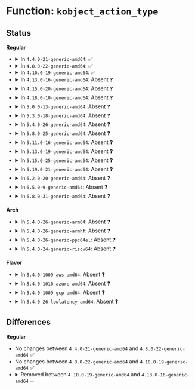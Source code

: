 # Function: <code>kobject_action_type</code>

## Status
<b>Regular</b>
<ul>
<li>
<details>
<summary>In <code>4.4.0-21-generic-amd64</code>: ✅</summary>

```c
int kobject_action_type(const char * buf, size_t count, enum kobject_action * type)
```

```json
{
  "name": "kobject_action_type",
  "collision_type": "Unique Global",
  "inline_type": "No",
  "funcs": [
    {
      "addr": 18446744071582962192,
      "name": "kobject_action_type",
      "external": true,
      "loc": "lib/kobject_uevent.c:64",
      "file": "lib/kobject_uevent.c",
      "inline": "seen, unknown",
      "caller_inline": [],
      "caller_func": [
        "kernel/module.c:store_uevent",
        "drivers/base/core.c:uevent_store",
        "drivers/base/bus.c:uevent_store",
        "drivers/base/bus.c:bus_uevent_store"
      ]
    }
  ],
  "symbols": [
    {
      "addr": 18446744071582962192,
      "name": "kobject_action_type",
      "section": ".text",
      "bind": "STB_GLOBAL",
      "size": 135
    }
  ]
}
```
</details>
</li>
<li>
<details>
<summary>In <code>4.8.0-22-generic-amd64</code>: ✅</summary>

```c
int kobject_action_type(const char * buf, size_t count, enum kobject_action * type)
```

```json
{
  "name": "kobject_action_type",
  "collision_type": "Unique Global",
  "inline_type": "No",
  "funcs": [
    {
      "addr": 18446744071583249712,
      "name": "kobject_action_type",
      "external": true,
      "loc": "lib/kobject_uevent.c:64",
      "file": "lib/kobject_uevent.c",
      "inline": "seen, unknown",
      "caller_inline": [],
      "caller_func": [
        "kernel/module.c:store_uevent",
        "drivers/base/core.c:uevent_store",
        "drivers/base/bus.c:bus_uevent_store",
        "drivers/base/bus.c:uevent_store"
      ]
    }
  ],
  "symbols": [
    {
      "addr": 18446744071583249712,
      "name": "kobject_action_type",
      "section": ".text",
      "bind": "STB_GLOBAL",
      "size": 135
    }
  ]
}
```
</details>
</li>
<li>
<details>
<summary>In <code>4.10.0-19-generic-amd64</code>: ✅</summary>

```c
int kobject_action_type(const char * buf, size_t count, enum kobject_action * type)
```

```json
{
  "name": "kobject_action_type",
  "collision_type": "Unique Global",
  "inline_type": "No",
  "funcs": [
    {
      "addr": 18446744071583365024,
      "name": "kobject_action_type",
      "external": true,
      "loc": "lib/kobject_uevent.c:64",
      "file": "lib/kobject_uevent.c",
      "inline": "seen, unknown",
      "caller_inline": [],
      "caller_func": [
        "kernel/module.c:store_uevent",
        "drivers/base/core.c:uevent_store",
        "drivers/base/bus.c:bus_uevent_store",
        "drivers/base/bus.c:uevent_store"
      ]
    }
  ],
  "symbols": [
    {
      "addr": 18446744071583365024,
      "name": "kobject_action_type",
      "section": ".text",
      "bind": "STB_GLOBAL",
      "size": 135
    }
  ]
}
```
</details>
</li>
<li>
<details>
<summary>In <code>4.13.0-16-generic-amd64</code>: Absent ❓</summary>

```json
{
  "name": "kobject_action_type",
  "collision_type": "Unique Static",
  "inline_type": "Full",
  "funcs": [
    {
      "addr": 18446744071588215164,
      "name": "kobject_action_type",
      "external": false,
      "loc": "lib/kobject_uevent.c:57",
      "file": "lib/kobject_uevent.c",
      "inline": "not declared, inlined",
      "caller_inline": [
        "lib/kobject_uevent.c:kobject_synth_uevent"
      ],
      "caller_func": []
    }
  ],
  "symbols": []
}
```
</details>
</li>
<li>
<details>
<summary>In <code>4.15.0-20-generic-amd64</code>: Absent ❓</summary>

```json
{
  "name": "kobject_action_type",
  "collision_type": "Unique Static",
  "inline_type": "Full",
  "funcs": [
    {
      "addr": 18446744071588765116,
      "name": "kobject_action_type",
      "external": false,
      "loc": "lib/kobject_uevent.c:59",
      "file": "lib/kobject_uevent.c",
      "inline": "not declared, inlined",
      "caller_inline": [
        "lib/kobject_uevent.c:kobject_synth_uevent"
      ],
      "caller_func": []
    }
  ],
  "symbols": []
}
```
</details>
</li>
<li>
<details>
<summary>In <code>4.18.0-10-generic-amd64</code>: Absent ❓</summary>

```json
{
  "name": "kobject_action_type",
  "collision_type": "Unique Static",
  "inline_type": "Full",
  "funcs": [
    {
      "addr": 18446744071589143988,
      "name": "kobject_action_type",
      "external": false,
      "loc": "lib/kobject_uevent.c:62",
      "file": "lib/kobject_uevent.c",
      "inline": "not declared, inlined",
      "caller_inline": [
        "lib/kobject_uevent.c:kobject_synth_uevent"
      ],
      "caller_func": []
    }
  ],
  "symbols": []
}
```
</details>
</li>
<li>
<details>
<summary>In <code>5.0.0-13-generic-amd64</code>: Absent ❓</summary>

```json
{
  "name": "kobject_action_type",
  "collision_type": "Unique Static",
  "inline_type": "Full",
  "funcs": [
    {
      "addr": 18446744071589378852,
      "name": "kobject_action_type",
      "external": false,
      "loc": "lib/kobject_uevent.c:62",
      "file": "lib/kobject_uevent.c",
      "inline": "not declared, inlined",
      "caller_inline": [
        "lib/kobject_uevent.c:kobject_synth_uevent"
      ],
      "caller_func": []
    }
  ],
  "symbols": []
}
```
</details>
</li>
<li>
<details>
<summary>In <code>5.3.0-18-generic-amd64</code>: Absent ❓</summary>

```json
{
  "name": "kobject_action_type",
  "collision_type": "Unique Static",
  "inline_type": "Full",
  "funcs": [
    {
      "addr": 18446744071589836036,
      "name": "kobject_action_type",
      "external": false,
      "loc": "lib/kobject_uevent.c:62",
      "file": "lib/kobject_uevent.c",
      "inline": "not declared, inlined",
      "caller_inline": [
        "lib/kobject_uevent.c:kobject_synth_uevent"
      ],
      "caller_func": []
    }
  ],
  "symbols": []
}
```
</details>
</li>
<li>
<details>
<summary>In <code>5.4.0-26-generic-amd64</code>: Absent ❓</summary>

```json
{
  "name": "kobject_action_type",
  "collision_type": "Unique Static",
  "inline_type": "Full",
  "funcs": [
    {
      "addr": 18446744071590062180,
      "name": "kobject_action_type",
      "external": false,
      "loc": "lib/kobject_uevent.c:62",
      "file": "lib/kobject_uevent.c",
      "inline": "not declared, inlined",
      "caller_inline": [
        "lib/kobject_uevent.c:kobject_synth_uevent"
      ],
      "caller_func": []
    }
  ],
  "symbols": []
}
```
</details>
</li>
<li>
<details>
<summary>In <code>5.8.0-25-generic-amd64</code>: Absent ❓</summary>

```json
{
  "name": "kobject_action_type",
  "collision_type": "Unique Static",
  "inline_type": "Full",
  "funcs": [
    {
      "addr": 18446744071585058392,
      "name": "kobject_action_type",
      "external": false,
      "loc": "lib/kobject_uevent.c:62",
      "file": "lib/kobject_uevent.c",
      "inline": "not declared, inlined",
      "caller_inline": [
        "lib/kobject_uevent.c:kobject_synth_uevent"
      ],
      "caller_func": []
    }
  ],
  "symbols": []
}
```
</details>
</li>
<li>
<details>
<summary>In <code>5.11.0-16-generic-amd64</code>: Absent ❓</summary>

```json
{
  "name": "kobject_action_type",
  "collision_type": "Unique Static",
  "inline_type": "Full",
  "funcs": [
    {
      "addr": 18446744071585207864,
      "name": "kobject_action_type",
      "external": false,
      "loc": "lib/kobject_uevent.c:62",
      "file": "lib/kobject_uevent.c",
      "inline": "not declared, inlined",
      "caller_inline": [
        "lib/kobject_uevent.c:kobject_synth_uevent"
      ],
      "caller_func": []
    }
  ],
  "symbols": []
}
```
</details>
</li>
<li>
<details>
<summary>In <code>5.13.0-19-generic-amd64</code>: Absent ❓</summary>

```json
{
  "name": "kobject_action_type",
  "collision_type": "Unique Static",
  "inline_type": "Full",
  "funcs": [
    {
      "addr": 18446744071585090804,
      "name": "kobject_action_type",
      "external": false,
      "loc": "lib/kobject_uevent.c:62",
      "file": "lib/kobject_uevent.c",
      "inline": "not declared, inlined",
      "caller_inline": [
        "lib/kobject_uevent.c:kobject_synth_uevent"
      ],
      "caller_func": []
    }
  ],
  "symbols": []
}
```
</details>
</li>
<li>
<details>
<summary>In <code>5.15.0-25-generic-amd64</code>: Absent ❓</summary>

```json
{
  "name": "kobject_action_type",
  "collision_type": "Unique Static",
  "inline_type": "Full",
  "funcs": [
    {
      "addr": 18446744071585538248,
      "name": "kobject_action_type",
      "external": false,
      "loc": "lib/kobject_uevent.c:62",
      "file": "lib/kobject_uevent.c",
      "inline": "not declared, inlined",
      "caller_inline": [
        "lib/kobject_uevent.c:kobject_synth_uevent"
      ],
      "caller_func": []
    }
  ],
  "symbols": []
}
```
</details>
</li>
<li>
<details>
<summary>In <code>5.19.0-21-generic-amd64</code>: Absent ❓</summary>

```json
{
  "name": "kobject_action_type",
  "collision_type": "Unique Static",
  "inline_type": "Full",
  "funcs": [
    {
      "addr": 18446744071586692620,
      "name": "kobject_action_type",
      "external": false,
      "loc": "lib/kobject_uevent.c:62",
      "file": "lib/kobject_uevent.c",
      "inline": "not declared, inlined",
      "caller_inline": [
        "lib/kobject_uevent.c:kobject_synth_uevent"
      ],
      "caller_func": []
    }
  ],
  "symbols": []
}
```
</details>
</li>
<li>
<details>
<summary>In <code>6.2.0-20-generic-amd64</code>: Absent ❓</summary>

```json
{
  "name": "kobject_action_type",
  "collision_type": "Unique Static",
  "inline_type": "Full",
  "funcs": [
    {
      "addr": 18446744071595774092,
      "name": "kobject_action_type",
      "external": false,
      "loc": "lib/kobject_uevent.c:62",
      "file": "lib/kobject_uevent.c",
      "inline": "not declared, inlined",
      "caller_inline": [
        "lib/kobject_uevent.c:kobject_synth_uevent"
      ],
      "caller_func": []
    }
  ],
  "symbols": []
}
```
</details>
</li>
<li>
<details>
<summary>In <code>6.5.0-9-generic-amd64</code>: Absent ❓</summary>

```json
{
  "name": "kobject_action_type",
  "collision_type": "Unique Static",
  "inline_type": "Full",
  "funcs": [
    {
      "addr": 18446744071596298652,
      "name": "kobject_action_type",
      "external": false,
      "loc": "lib/kobject_uevent.c:62",
      "file": "lib/kobject_uevent.c",
      "inline": "not declared, inlined",
      "caller_inline": [
        "lib/kobject_uevent.c:kobject_synth_uevent"
      ],
      "caller_func": []
    }
  ],
  "symbols": []
}
```
</details>
</li>
<li>
<details>
<summary>In <code>6.8.0-31-generic-amd64</code>: Absent ❓</summary>

```json
{
  "name": "kobject_action_type",
  "collision_type": "Unique Static",
  "inline_type": "Full",
  "funcs": [
    {
      "addr": 18446744071597183740,
      "name": "kobject_action_type",
      "external": false,
      "loc": "lib/kobject_uevent.c:62",
      "file": "lib/kobject_uevent.c",
      "inline": "not declared, inlined",
      "caller_inline": [
        "lib/kobject_uevent.c:kobject_synth_uevent"
      ],
      "caller_func": []
    }
  ],
  "symbols": []
}
```
</details>
</li>
</ul>
<b>Arch</b>
<ul>
<li>
<details>
<summary>In <code>5.4.0-26-generic-arm64</code>: Absent ❓</summary>

```json
{
  "name": "kobject_action_type",
  "collision_type": "Unique Static",
  "inline_type": "Full",
  "funcs": [
    {
      "addr": 18446603336503839628,
      "name": "kobject_action_type",
      "external": false,
      "loc": "lib/kobject_uevent.c:62",
      "file": "lib/kobject_uevent.c",
      "inline": "not declared, inlined",
      "caller_inline": [
        "lib/kobject_uevent.c:kobject_synth_uevent"
      ],
      "caller_func": []
    }
  ],
  "symbols": []
}
```
</details>
</li>
<li>
<details>
<summary>In <code>5.4.0-26-generic-armhf</code>: Absent ❓</summary>

```json
{
  "name": "kobject_action_type",
  "collision_type": "Unique Static",
  "inline_type": "Full",
  "funcs": [
    {
      "addr": 3236458348,
      "name": "kobject_action_type",
      "external": false,
      "loc": "lib/kobject_uevent.c:62",
      "file": "lib/kobject_uevent.c",
      "inline": "not declared, inlined",
      "caller_inline": [
        "lib/kobject_uevent.c:kobject_synth_uevent"
      ],
      "caller_func": []
    }
  ],
  "symbols": []
}
```
</details>
</li>
<li>
<details>
<summary>In <code>5.4.0-26-generic-ppc64el</code>: Absent ❓</summary>

```json
{
  "name": "kobject_action_type",
  "collision_type": "Unique Static",
  "inline_type": "Full",
  "funcs": [
    {
      "addr": 13835058055297689932,
      "name": "kobject_action_type",
      "external": false,
      "loc": "lib/kobject_uevent.c:62",
      "file": "lib/kobject_uevent.c",
      "inline": "not declared, inlined",
      "caller_inline": [
        "lib/kobject_uevent.c:kobject_synth_uevent"
      ],
      "caller_func": []
    }
  ],
  "symbols": []
}
```
</details>
</li>
<li>
<details>
<summary>In <code>5.4.0-24-generic-riscv64</code>: Absent ❓</summary>

```json
{
  "name": "kobject_action_type",
  "collision_type": "Unique Static",
  "inline_type": "Full",
  "funcs": [
    {
      "addr": 18446743936279730630,
      "name": "kobject_action_type",
      "external": false,
      "loc": "lib/kobject_uevent.c:62",
      "file": "lib/kobject_uevent.c",
      "inline": "not declared, inlined",
      "caller_inline": [
        "lib/kobject_uevent.c:kobject_synth_uevent"
      ],
      "caller_func": []
    }
  ],
  "symbols": []
}
```
</details>
</li>
</ul>
<b>Flavor</b>
<ul>
<li>
<details>
<summary>In <code>5.4.0-1009-aws-amd64</code>: Absent ❓</summary>

```json
{
  "name": "kobject_action_type",
  "collision_type": "Unique Static",
  "inline_type": "Full",
  "funcs": [
    {
      "addr": 18446744071589664436,
      "name": "kobject_action_type",
      "external": false,
      "loc": "lib/kobject_uevent.c:62",
      "file": "lib/kobject_uevent.c",
      "inline": "not declared, inlined",
      "caller_inline": [
        "lib/kobject_uevent.c:kobject_synth_uevent"
      ],
      "caller_func": []
    }
  ],
  "symbols": []
}
```
</details>
</li>
<li>
<details>
<summary>In <code>5.4.0-1010-azure-amd64</code>: Absent ❓</summary>

```json
{
  "name": "kobject_action_type",
  "collision_type": "Unique Static",
  "inline_type": "Full",
  "funcs": [
    {
      "addr": 18446744071589390260,
      "name": "kobject_action_type",
      "external": false,
      "loc": "lib/kobject_uevent.c:62",
      "file": "lib/kobject_uevent.c",
      "inline": "not declared, inlined",
      "caller_inline": [
        "lib/kobject_uevent.c:kobject_synth_uevent"
      ],
      "caller_func": []
    }
  ],
  "symbols": []
}
```
</details>
</li>
<li>
<details>
<summary>In <code>5.4.0-1009-gcp-amd64</code>: Absent ❓</summary>

```json
{
  "name": "kobject_action_type",
  "collision_type": "Unique Static",
  "inline_type": "Full",
  "funcs": [
    {
      "addr": 18446744071590107812,
      "name": "kobject_action_type",
      "external": false,
      "loc": "lib/kobject_uevent.c:62",
      "file": "lib/kobject_uevent.c",
      "inline": "not declared, inlined",
      "caller_inline": [
        "lib/kobject_uevent.c:kobject_synth_uevent"
      ],
      "caller_func": []
    }
  ],
  "symbols": []
}
```
</details>
</li>
<li>
<details>
<summary>In <code>5.4.0-26-lowlatency-amd64</code>: Absent ❓</summary>

```json
{
  "name": "kobject_action_type",
  "collision_type": "Unique Static",
  "inline_type": "Full",
  "funcs": [
    {
      "addr": 18446744071590158116,
      "name": "kobject_action_type",
      "external": false,
      "loc": "lib/kobject_uevent.c:62",
      "file": "lib/kobject_uevent.c",
      "inline": "not declared, inlined",
      "caller_inline": [
        "lib/kobject_uevent.c:kobject_synth_uevent"
      ],
      "caller_func": []
    }
  ],
  "symbols": []
}
```
</details>
</li>
</ul>

## Differences
<b>Regular</b>
<ul>
<li>
No changes between <code>4.4.0-21-generic-amd64</code> and <code>4.8.0-22-generic-amd64</code> ✅
</li>
<li>
No changes between <code>4.8.0-22-generic-amd64</code> and <code>4.10.0-19-generic-amd64</code> ✅
</li>
<li>
<details>
<summary>Removed between <code>4.10.0-19-generic-amd64</code> and <code>4.13.0-16-generic-amd64</code> ➖</summary>

```c
int kobject_action_type(const char * buf, size_t count, enum kobject_action * type)
```
</details>
</li>
</ul>
